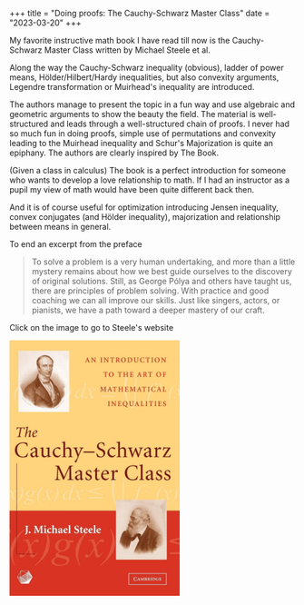 +++
title = "Doing proofs: The Cauchy-Schwarz Master Class"
date = "2023-03-20"
+++

My favorite instructive math book I have read till now is
the Cauchy-Schwarz Master Class written by Michael Steele et al.

<!-- more -->

Along the way the Cauchy-Schwarz inequality (obvious), ladder
of power means, Hölder/Hilbert/Hardy inequalities, but also
convexity arguments, Legendre transformation or Muirhead's inequality
are introduced.

The authors manage to present the topic in a fun way and use
algebraic and geometric arguments to show the beauty the field.
The material is well-structured and leads through a well-structured
chain of proofs. I never had so much fun in doing proofs, simple use
of permutations and convexity leading to the Muirhead inequality and
Schur's Majorization is quite an epiphany. The authors are clearly
inspired by The Book.

(Given a class in calculus) The book is a perfect introduction for
someone who wants to develop a love relationship to math. If I
had an instructor as a pupil my view of math would have been quite
different back then.

And it is of course useful for optimization introducing Jensen 
inequality, convex conjugates (and Hölder inequality), majorization 
and relationship between means in general.

To end an excerpt from the preface

> To solve a problem is a very human undertaking, and more than a little
> mystery remains about how we best guide ourselves to the discovery of
> original solutions. Still, as George Pólya and others have taught us, there
> are principles of problem solving. With practice and good coaching we
> can all improve our skills. Just like singers, actors, or pianists, we have a
> path toward a deeper mastery of our craft.

Click on the image to go to Steele's website

<div width="100px">
	<a href="http://www-stat.wharton.upenn.edu/~steele/Publications/Books/CSMC/CSMC_index.html"><img src="../cauchyschwarz-masterclass.jpg" width=300 /></a>
</div>
